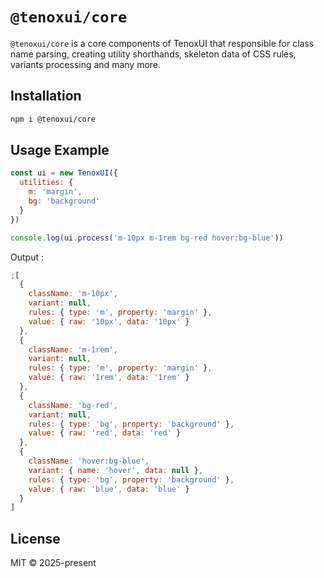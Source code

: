 # `@tenoxui/core`

`@tenoxui/core` is a core components of TenoxUI that responsible for class name parsing, creating utility shorthands, skeleton data of CSS rules, variants processing and many more.

## Installation

```bash
npm i @tenoxui/core
```

## Usage Example

```javascript
const ui = new TenoxUI({
  utilities: {
    m: 'margin',
    bg: 'background'
  }
})

console.log(ui.process('m-10px m-1rem bg-red hover:bg-blue'))
```

Output :

```javascript
;[
  {
    className: 'm-10px',
    variant: null,
    rules: { type: 'm', property: 'margin' },
    value: { raw: '10px', data: '10px' }
  },
  {
    className: 'm-1rem',
    variant: null,
    rules: { type: 'm', property: 'margin' },
    value: { raw: '1rem', data: '1rem' }
  },
  {
    className: 'bg-red',
    variant: null,
    rules: { type: 'bg', property: 'background' },
    value: { raw: 'red', data: 'red' }
  },
  {
    className: 'hover:bg-blue',
    variant: { name: 'hover', data: null },
    rules: { type: 'bg', property: 'background' },
    value: { raw: 'blue', data: 'blue' }
  }
]
```

## License

MIT © 2025-present

